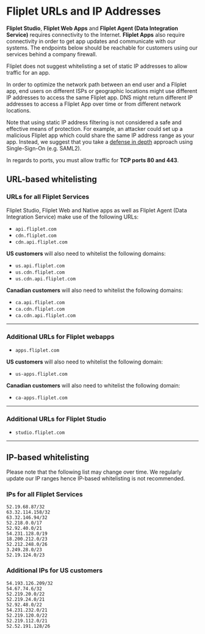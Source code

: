 # Fliplet URLs and IP Addresses

**Fliplet Studio**, **Fliplet Web Apps** and **Fliplet Agent (Data Integration Service)** requires connectivity to the Internet. **Fliplet Apps** also require connectivity in order to get app updates and communicate with our systems. The endpoints below should be reachable for customers using our services behind a company firewall.

<p class="quote">Fliplet does not suggest whitelisting a set of static IP addresses to allow traffic for an app.</p>

In order to optimize the network path between an end user and a Fliplet app, end users on different ISPs or geographic locations might use different IP addresses to access the same Fliplet app. DNS might return different IP addresses to access a Fliplet App over time or from different network locations.

Note that using static IP address filtering is not considered a safe and effective means of protection. For example, an attacker could set up a malicious Fliplet app which could share the same IP address range as your app. Instead, we suggest that you take a [defense in depth](https://en.wikipedia.org/wiki/Defense_in_depth_(computing)) approach using Single-Sign-On (e.g. SAML2).

In regards to ports, you must allow traffic for **TCP ports 80 and 443**.

## URL-based whitelisting

### URLs for all Fliplet Services

Fliplet Studio, Fliplet Web and Native apps as well as Fliplet Agent (Data Integration Service) make use of the following URLs:

- `api.fliplet.com`
- `cdn.fliplet.com`
- `cdn.api.fliplet.com`

**US customers** will also need to whitelist the following domains:

- `us.api.fliplet.com`
- `us.cdn.fliplet.com`
- `us.cdn.api.fliplet.com`

**Canadian customers** will also need to whitelist the following domains:

- `ca.api.fliplet.com`
- `ca.cdn.fliplet.com`
- `ca.cdn.api.fliplet.com`

---

### Additional URLs for Fliplet webapps

- `apps.fliplet.com`

**US customers** will also need to whitelist the following domain:

- `us-apps.fliplet.com`

**Canadian customers** will also need to whitelist the following domain:

- `ca-apps.fliplet.com`

---

### Additional URLs for Fliplet Studio

- `studio.fliplet.com`

---

## IP-based whitelisting

Please note that the following list may change over time. We regularly update our IP ranges hence IP-based whitelisting is not recommended.

### IPs for all Fliplet Services

```
52.19.68.87/32
63.32.114.158/32
63.32.146.94/32
52.218.0.0/17
52.92.40.0/21
54.231.128.0/19
18.200.212.0/23
52.212.248.0/26
3.249.28.0/23
52.19.124.0/23
```

### Additional IPs for US customers

```
54.193.126.209/32
54.67.74.6/32
52.219.20.0/22
52.219.24.0/21
52.92.48.0/22
54.231.232.0/21
52.219.120.0/22
52.219.112.0/21
52.52.191.128/26
```
